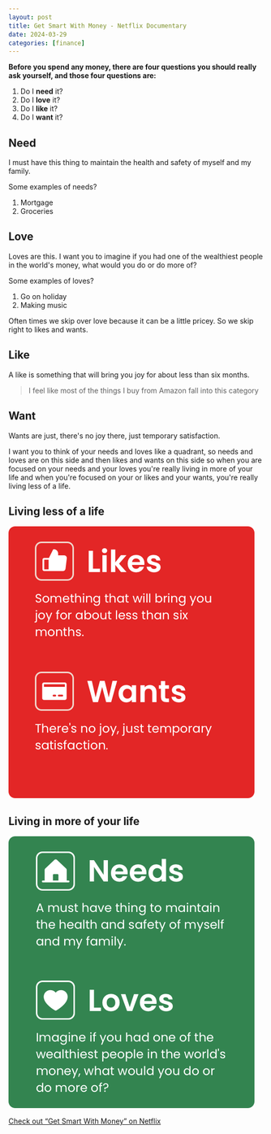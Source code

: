```yaml
---
layout: post
title: Get Smart With Money - Netflix Documentary
date: 2024-03-29
categories: [finance]
---
```


**Before you spend any money, there are four questions you should really ask yourself, and those four questions are:**

1. Do I **need** it?
2. Do I **love** it?
3. Do I **like** it?
4. Do I **want** it?

## Need

I must have this thing to maintain the health and safety of myself and my family.

Some examples of needs?
1. Mortgage
2. Groceries

## Love

Loves are this. I want you to imagine if you had one of the wealthiest people in the world's money, what would you do or do more of?

Some examples of loves?
1. Go on holiday
2. Making music

Often times we skip over love because it can be a little pricey. So we skip right to likes and wants. 

## Like

A like is something that will bring you joy for about less than six months.

> I feel like most of the things I buy from Amazon fall into this category

## Want

Wants are just, there's no joy there, just temporary satisfaction.

I want you to think of your needs and loves like a quadrant, so needs and loves are on this side and then likes and wants on this side so when you are focused on your needs and your loves you're really living in more of your life and when you're focused on your or likes and your wants, you're really living less of a life.

## Living less of a life

![Likes and Wants](/images/likes-wants.png)

## Living in more of your life

![](/images/needs-loves.png)

[Check out “Get Smart With Money” on Netflix](https://www.netflix.com/us/title/81312877?s=i&trkid=260453186&vlang=en&clip=81616644)